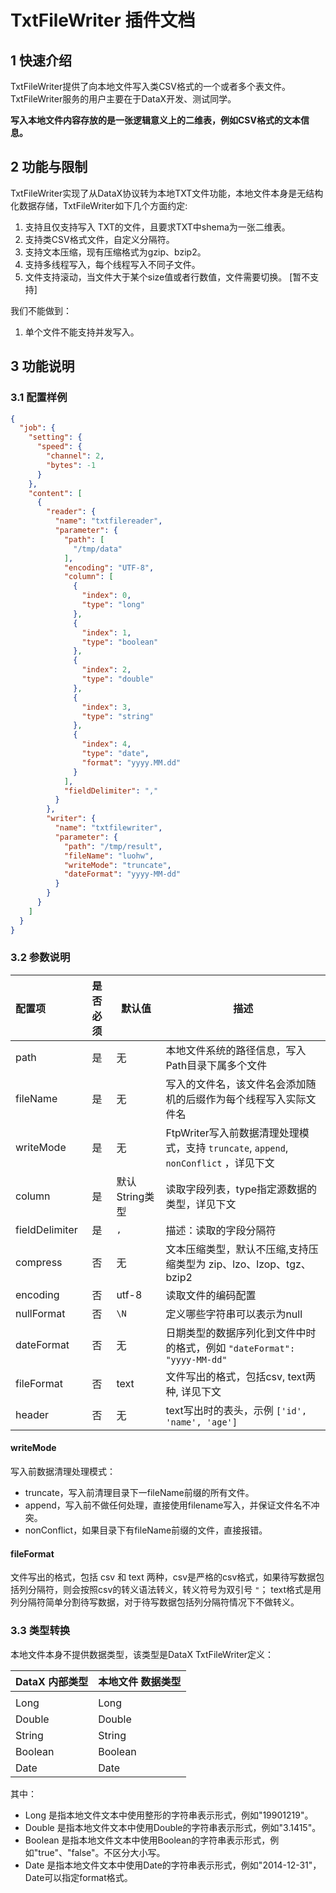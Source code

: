 # TxtFileWriter 插件文档

## 1 快速介绍

TxtFileWriter提供了向本地文件写入类CSV格式的一个或者多个表文件。TxtFileWriter服务的用户主要在于DataX开发、测试同学。

**写入本地文件内容存放的是一张逻辑意义上的二维表，例如CSV格式的文本信息。**

## 2 功能与限制

TxtFileWriter实现了从DataX协议转为本地TXT文件功能，本地文件本身是无结构化数据存储，TxtFileWriter如下几个方面约定:

1. 支持且仅支持写入 TXT的文件，且要求TXT中shema为一张二维表。
2. 支持类CSV格式文件，自定义分隔符。
3. 支持文本压缩，现有压缩格式为gzip、bzip2。
6. 支持多线程写入，每个线程写入不同子文件。
7. 文件支持滚动，当文件大于某个size值或者行数值，文件需要切换。 [暂不支持]

我们不能做到：

1. 单个文件不能支持并发写入。

## 3 功能说明

### 3.1 配置样例

```json
{
  "job": {
    "setting": {
      "speed": {
        "channel": 2,
        "bytes": -1
      }
    },
    "content": [
      {
        "reader": {
          "name": "txtfilereader",
          "parameter": {
            "path": [
              "/tmp/data"
            ],
            "encoding": "UTF-8",
            "column": [
              {
                "index": 0,
                "type": "long"
              },
              {
                "index": 1,
                "type": "boolean"
              },
              {
                "index": 2,
                "type": "double"
              },
              {
                "index": 3,
                "type": "string"
              },
              {
                "index": 4,
                "type": "date",
                "format": "yyyy.MM.dd"
              }
            ],
            "fieldDelimiter": ","
          }
        },
        "writer": {
          "name": "txtfilewriter",
          "parameter": {
            "path": "/tmp/result",
            "fileName": "luohw",
            "writeMode": "truncate",
            "dateFormat": "yyyy-MM-dd"
          }
        }
      }
    ]
  }
}
```

### 3.2 参数说明

| 配置项         | 是否必须 | 默认值         | 描述                                                                                 |
| :------------- | :------: | -------------- | ------------------------------------------------------------------------------------ |
| path           |    是    | 无             | 本地文件系统的路径信息，写入Path目录下属多个文件                                     |
| fileName       |    是    | 无             | 写入的文件名，该文件名会添加随机的后缀作为每个线程写入实际文件名                     |
| writeMode      |    是    | 无             | FtpWriter写入前数据清理处理模式，支持 `truncate`, `append`, `nonConflict` ，详见下文 |
| column         |    是    | 默认String类型 | 读取字段列表，type指定源数据的类型，详见下文                                         |
| fieldDelimiter |    是    | `,`            | 描述：读取的字段分隔符                                                               |
| compress       |    否    | 无             | 文本压缩类型，默认不压缩,支持压缩类型为 zip、lzo、lzop、tgz、bzip2                   |
| encoding       |    否    | utf-8          | 读取文件的编码配置                                                                   |
| nullFormat     |    否    | `\N`           | 定义哪些字符串可以表示为null                                                         |
| dateFormat     |    否    | 无             | 日期类型的数据序列化到文件中时的格式，例如 `"dateFormat": "yyyy-MM-dd"`              |
| fileFormat     |    否    | text           | 文件写出的格式，包括csv, text两种, 详见下文                                          |
| header         |    否    | 无             | text写出时的表头，示例 `['id', 'name', 'age']`                                       |

#### writeMode

写入前数据清理处理模式：

- truncate，写入前清理目录下一fileName前缀的所有文件。
- append，写入前不做任何处理，直接使用filename写入，并保证文件名不冲突。
- nonConflict，如果目录下有fileName前缀的文件，直接报错。

#### fileFormat

文件写出的格式，包括 csv 和 text 两种，csv是严格的csv格式，如果待写数据包括列分隔符，则会按照csv的转义语法转义，转义符号为双引号 `"`； text格式是用列分隔符简单分割待写数据，对于待写数据包括列分隔符情况下不做转义。

### 3.3 类型转换

本地文件本身不提供数据类型，该类型是DataX TxtFileWriter定义：

| DataX 内部类型 | 本地文件 数据类型 |
| -------------- | ----------------- |
|                |
| Long           | Long              |
| Double         | Double            |
| String         | String            |
| Boolean        | Boolean           |
| Date           | Date              |

其中：

- Long 是指本地文件文本中使用整形的字符串表示形式，例如"19901219"。
- Double 是指本地文件文本中使用Double的字符串表示形式，例如"3.1415"。
- Boolean 是指本地文件文本中使用Boolean的字符串表示形式，例如"true"、"false"。不区分大小写。
- Date 是指本地文件文本中使用Date的字符串表示形式，例如"2014-12-31"，Date可以指定format格式。
